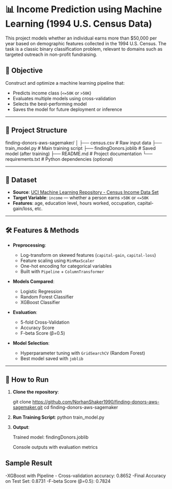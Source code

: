 # 📊 Income Prediction using Machine Learning (1994 U.S. Census Data)

This project models whether an individual earns more than $50,000 per year based on demographic features collected in the 1994 U.S. Census. The task is a classic binary classification problem, relevant to domains such as targeted outreach in non-profit fundraising.

## 🎯 Objective

Construct and optimize a machine learning pipeline that:
- Predicts income class (`<=50K` or `>50K`)
- Evaluates multiple models using cross-validation
- Selects the best-performing model
- Saves the model for future deployment or inference

---

## 📁 Project Structure
finding-donors-aws-sagemaker/
│
├── census.csv # Raw input data
├── train_model.py # Main training script
├── findingDonors.joblib # Saved model (after training)
├── README.md # Project documentation
└── requirements.txt # Python dependencies (optional)


---

## 🧪 Dataset

- **Source**: [UCI Machine Learning Repository - Census Income Data Set](https://archive.ics.uci.edu/ml/datasets/adult)
- **Target Variable**: `income` — whether a person earns `>50K` or `<=50K`
- **Features**: age, education level, hours worked, occupation, capital-gain/loss, etc.

---

## 🛠️ Features & Methods

- **Preprocessing**:
  - Log-transform on skewed features (`capital-gain`, `capital-loss`)
  - Feature scaling using `MinMaxScaler`
  - One-hot encoding for categorical variables
  - Built with `Pipeline` + `ColumnTransformer`

- **Models Compared**:
  - Logistic Regression
  - Random Forest Classifier
  - XGBoost Classifier

- **Evaluation**:
  - 5-fold Cross-Validation
  - Accuracy Score
  - F-beta Score (β=0.5)

- **Model Selection**:
  - Hyperparameter tuning with `GridSearchCV` (Random Forest)
  - Best model saved with `joblib`

---

## 🚀 How to Run

1. **Clone the repository**:

   git clone https://github.com/NorhanShaker1990/finding-donors-aws-sagemaker.git
   cd finding-donors-aws-sagemaker
   
2. **Run Training Script**:
	python train_model.py
	
3. **Output**:

	Trained model: findingDonors.joblib

	Console outputs with evaluation metrics	
	
## Sample Result
-XGBoost with Pipeline - Cross-validation accuracy: 0.8652
-Final Accuracy on Test Set: 0.8731
-F-beta Score (β=0.5): 0.7824	

	

